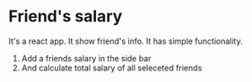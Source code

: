 # Friend's salary
It's a react app. It show friend's info. It has simple functionality.
1. Add a friends salary in the side bar
2. And calculate total salary of all seleceted friends

